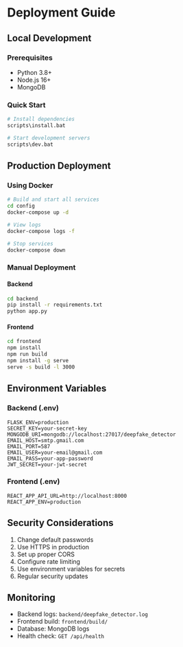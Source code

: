# Deployment Guide

## Local Development

### Prerequisites
- Python 3.8+
- Node.js 16+
- MongoDB

### Quick Start
```bash
# Install dependencies
scripts\install.bat

# Start development servers
scripts\dev.bat
```

## Production Deployment

### Using Docker
```bash
# Build and start all services
cd config
docker-compose up -d

# View logs
docker-compose logs -f

# Stop services
docker-compose down
```

### Manual Deployment

#### Backend
```bash
cd backend
pip install -r requirements.txt
python app.py
```

#### Frontend
```bash
cd frontend
npm install
npm run build
npm install -g serve
serve -s build -l 3000
```

## Environment Variables

### Backend (.env)
```
FLASK_ENV=production
SECRET_KEY=your-secret-key
MONGODB_URI=mongodb://localhost:27017/deepfake_detector
EMAIL_HOST=smtp.gmail.com
EMAIL_PORT=587
EMAIL_USER=your-email@gmail.com
EMAIL_PASS=your-app-password
JWT_SECRET=your-jwt-secret
```

### Frontend (.env)
```
REACT_APP_API_URL=http://localhost:8000
REACT_APP_ENV=production
```

## Security Considerations

1. Change default passwords
2. Use HTTPS in production
3. Set up proper CORS
4. Configure rate limiting
5. Use environment variables for secrets
6. Regular security updates

## Monitoring

- Backend logs: `backend/deepfake_detector.log`
- Frontend build: `frontend/build/`
- Database: MongoDB logs
- Health check: `GET /api/health`